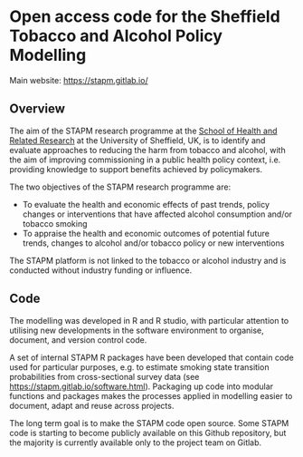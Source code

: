 # Open access code for the Sheffield Tobacco and Alcohol Policy Modelling

Main website: https://stapm.gitlab.io/

## Overview
The aim of the STAPM research programme at the [School of Health and Related Research](https://www.sheffield.ac.uk/scharr) at the University of Sheffield, UK, is to identify and evaluate approaches to reducing the harm from tobacco and alcohol, with the aim of improving commissioning in a public health policy context, i.e. providing knowledge to support benefits achieved by policymakers.

The two objectives of the STAPM research programme are:

- To evaluate the health and economic effects of past trends, policy changes or interventions that have affected alcohol consumption and/or tobacco smoking
- To appraise the health and economic outcomes of potential future trends, changes to alcohol and/or tobacco policy or new interventions

The STAPM platform is not linked to the tobacco or alcohol industry and is conducted without industry funding or influence.

## Code
The modelling was developed in R and R studio, with particular attention to utilising new developments in the software environment to organise, document, and version control code.   

A set of internal STAPM R packages have been developed that contain code used for particular purposes, e.g. to estimate smoking state transition probabilities from cross-sectional survey data (see https://stapm.gitlab.io/software.html). Packaging up code into modular functions and packages makes the processes applied in modelling easier to document, adapt and reuse across projects.   

The long term goal is to make the STAPM code open source. Some STAPM code is starting to become publicly available on this Github repository, but the majority is currently available only to the project team on Gitlab.  

